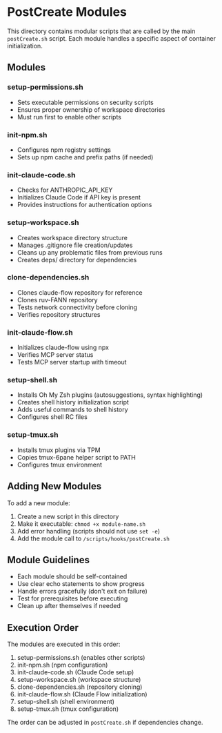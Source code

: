 # PostCreate Modules

This directory contains modular scripts that are called by the main `postCreate.sh` script. Each module handles a specific aspect of container initialization.

## Modules

### setup-permissions.sh
- Sets executable permissions on security scripts
- Ensures proper ownership of workspace directories
- Must run first to enable other scripts

### init-npm.sh
- Configures npm registry settings
- Sets up npm cache and prefix paths (if needed)

### init-claude-code.sh
- Checks for ANTHROPIC_API_KEY
- Initializes Claude Code if API key is present
- Provides instructions for authentication options

### setup-workspace.sh
- Creates workspace directory structure
- Manages .gitignore file creation/updates
- Cleans up any problematic files from previous runs
- Creates deps/ directory for dependencies

### clone-dependencies.sh
- Clones claude-flow repository for reference
- Clones ruv-FANN repository
- Tests network connectivity before cloning
- Verifies repository structures

### init-claude-flow.sh
- Initializes claude-flow using npx
- Verifies MCP server status
- Tests MCP server startup with timeout

### setup-shell.sh
- Installs Oh My Zsh plugins (autosuggestions, syntax highlighting)
- Creates shell history initialization script
- Adds useful commands to shell history
- Configures shell RC files

### setup-tmux.sh
- Installs tmux plugins via TPM
- Copies tmux-6pane helper script to PATH
- Configures tmux environment

## Adding New Modules

To add a new module:

1. Create a new script in this directory
2. Make it executable: `chmod +x module-name.sh`
3. Add error handling (scripts should not use `set -e`)
4. Add the module call to `/scripts/hooks/postCreate.sh`

## Module Guidelines

- Each module should be self-contained
- Use clear echo statements to show progress
- Handle errors gracefully (don't exit on failure)
- Test for prerequisites before executing
- Clean up after themselves if needed

## Execution Order

The modules are executed in this order:
1. setup-permissions.sh (enables other scripts)
2. init-npm.sh (npm configuration)
3. init-claude-code.sh (Claude Code setup)
4. setup-workspace.sh (workspace structure)
5. clone-dependencies.sh (repository cloning)
6. init-claude-flow.sh (Claude Flow initialization)
7. setup-shell.sh (shell environment)
8. setup-tmux.sh (tmux configuration)

The order can be adjusted in `postCreate.sh` if dependencies change.
